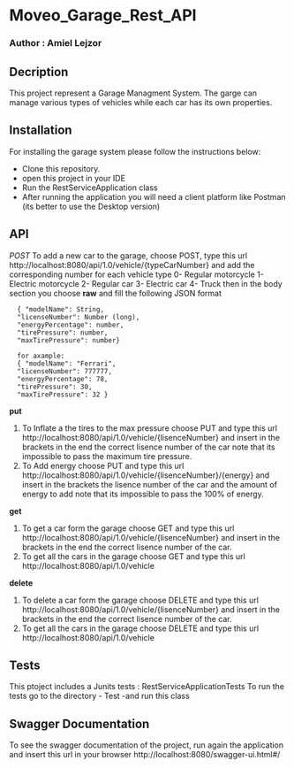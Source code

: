 # Moveo_Garage_Rest_API

### Author : Amiel Lejzor

## Decription

This project represent a Garage Managment System.
The garge can manage various types of vehicles while each car has its own properties.

## Installation
For installing the garage system please follow the instructions below:
* Clone this repository.
* open this project in your IDE 
* Run the RestServiceApplication class
* After running the application you will need a client platform like Postman (its better to use the Desktop version) 

## API
*POST*
  To add a new car to the garage,  choose POST, type this url http://localhost:8080/api/1.0/vehicle/{typeCarNumber}
  and add the corresponding number for each vehicle type
  0- Regular motorcycle
  1- Electric motorcycle
  2- Regular car
  3- Electric car
  4- Truck
  then in the body section you choose **raw** and fill the following JSON format
     
      { "modelName": String,
      "licenseNumber": Number (long),
      "energyPercentage": number,
      "tirePressure": number,
      "maxTirePressure": number}
      
      for axample:
      { "modelName": "Ferrari",
      "licenseNumber": 777777,
      "energyPercentage": 78,
      "tirePressure": 30,
      "maxTirePressure": 32 }
      
 
  **put**
  1) To Inflate a the tires to the max pressure choose PUT and type this url http://localhost:8080/api/1.0/vehicle/{lisenceNumber}
  and insert in the brackets in the end the correct lisence number of the car
  note that its impossible to pass the maximum tire pressure.
  2) To  Add energy choose PUT and type this url http://localhost:8080/api/1.0/vehicle/{lisenceNumber}/{energy}
  and insert in the brackets the lisence number of the car and the amount of energy to add
  note that its impossible to pass the 100% of energy.
  
  **get**
  1) To get a car form the garage choose GET and type this url http://localhost:8080/api/1.0/vehicle/{lisenceNumber}
  and insert in the brackets in the end the correct lisence number of the car.
  2) To get all the cars in the garage choose GET and type this url http://localhost:8080/api/1.0/vehicle
  
  **delete**
  1) To delete a car form the garage choose DELETE and type this url http://localhost:8080/api/1.0/vehicle/{lisenceNumber}
  and insert in the brackets in the end the correct lisence number of the car.
  2) To get all the cars in the garage choose DELETE and type this url http://localhost:8080/api/1.0/vehicle
  
  ## Tests
  This ptoject includes a Junits tests : RestServiceApplicationTests
  To run the tests go to the directory - Test -and run this class 
  
  ## Swagger Documentation
  To see the swagger documentation of the project, run again the application and insert this url in your browser
  http://localhost:8080/swagger-ui.html#/




